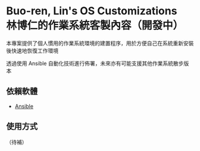 # Buo-ren, Lin's OS Customizations<br>林博仁的作業系統客製內容（開發中）

本專案提供了個人慣用的作業系統環境的建置程序，用於方便自己在系統重新安裝後快速地恢復工作環境

透過使用 Ansible 自動化技術進行佈署，未來亦有可能支援其他作業系統散步版本

## 依賴軟體

* [Ansible](https://ansible.com)

## 使用方式

（待補）
